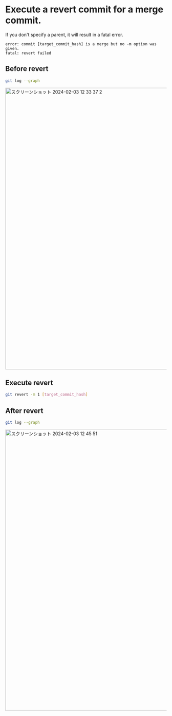 # Execute a revert commit for a merge commit.

If you don't specify a parent, it will result in a fatal error.

```
error: commit [target_commit_hash] is a merge but no -m option was given.
fatal: revert failed
```

## Before revert

```bash
git log --graph
```

<img width="876" alt="スクリーンショット 2024-02-03 12 33 37 2" src="https://github.com/shotatanakait/demo-git-revert/assets/40833446/00796002-31f0-4850-a793-15402516f8ab">

## Execute revert

```bash
git revert -m 1 [target_commit_hash]
```

## After revert

```bash
git log --graph
```

<img width="875" alt="スクリーンショット 2024-02-03 12 45 51" src="https://github.com/shotatanakait/demo-git-revert/assets/40833446/a052f9b1-e31a-4da5-9137-90a9b11a107f">
